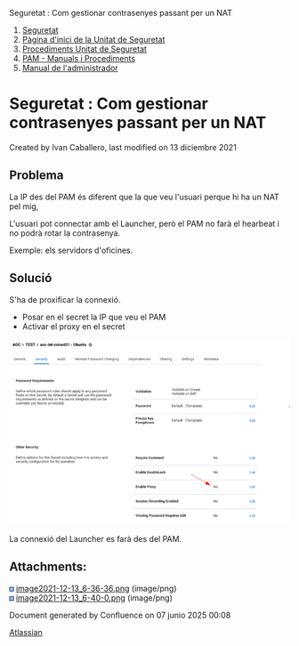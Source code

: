 Seguretat : Com gestionar contrasenyes passant per un NAT  

1.  [Seguretat](index.md)
2.  [Pàgina d'inici de la Unitat de Seguretat](15368362.md)
3.  [Procediments Unitat de Seguretat](Procediments-Unitat-de-Seguretat_81856210.md)
4.  [PAM - Manuals i Procediments](PAM---Manuals-i-Procediments_93356107.md)
5.  [Manual de l'administrador](64979218.md)

Seguretat : Com gestionar contrasenyes passant per un NAT
=========================================================

Created by Ivan Caballero, last modified on 13 diciembre 2021

Problema
--------

La IP des del PAM és diferent que la que veu l'usuari perque hi ha un NAT pel mig,

L'usuari pot connectar amb el Launcher, però el PAM no farà el hearbeat i no podrà rotar la contrasenya.

Exemple: els servidors d'oficines.

Solució
-------

S'ha de proxificar la connexió.

*   Posar en el secret la IP que veu el PAM
*   Activar el proxy en el secret

  

![](attachments/64979357/64979360.png)

La connexió del Launcher es farà des del PAM.

Attachments:
------------

![](images/icons/bullet_blue.gif) [image2021-12-13\_6-36-36.png](attachments/64979357/64979358.png) (image/png)  
![](images/icons/bullet_blue.gif) [image2021-12-13\_6-40-0.png](attachments/64979357/64979360.png) (image/png)  

Document generated by Confluence on 07 junio 2025 00:08

[Atlassian](http://www.atlassian.com/)